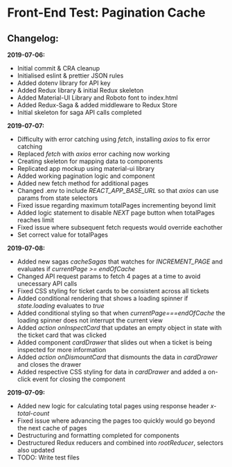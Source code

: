 Front-End Test: Pagination Cache
================================

Changelog:
----------
__2019-07-06:__
- Initial commit & CRA cleanup
- Initialised eslint & prettier JSON rules
- Added dotenv library for API key
- Added Redux library & initial Redux skeleton
- Added Material-UI Library and Roboto font to index.html
- Added Redux-Saga & added middleware to Redux Store
- Initial skeleton for saga API calls completed

__2019-07-07:__
- Difficulty with error catching using *fetch*, installing *axios* to fix error catching
- Replaced *fetch* with *axios* error caching now working
- Creating skeleton for mapping data to components
- Replicated app mockup using material-ui library
- Added working pagination logic and component
- Added new fetch method for additional pages
- Changed .env to include *REACT_APP_BASE_URL* so that *axios* can use params from state selectors
- Fixed issue regarding maximum totalPages incrementing beyond limit
- Added logic statement to disable *NEXT* page button when totalPages reaches limit
- Fixed issue where subsequent fetch requests would override eachother
- Set correct value for totalPages

**2019-07-08:**
- Added new sagas *cacheSagas* that watches for *INCREMENT_PAGE* and evaluates if *currentPage >= endOfCache*
- Changed API request params to fetch 4 pages at a time to avoid unecessary API calls
- Fixed CSS styling for ticket cards to be consistent across all tickets
- Added conditional rendering that shows a loading spinner if *state.loading* evaluates to *true*
- Added conditional styling so that when *currentPage===endOfCache* the loading spinner does not interrupt the current view
- Added *action onInspectCard* that updates an empty object in state with the ticket card that was clicked
- Added component *cardDrawer* that slides out when a ticket is being inspected for more information
- Added *action onDismountCard* that dismounts the data in *cardDrawer* and closes the drawer
- Added respective CSS styling for data in *cardDrawer* and added a on-click event for closing the component

__2019-07-09:__
- Added new logic for calculating total pages using response header *x-total-count*
- Fixed issue where advancing the pages too quickly would go beyond the next cache of pages
- Destructuring and formatting completed for components
- Destructured Redux reducers and combined into *rootReducer*, selectors also updated
- TODO: Write test files

